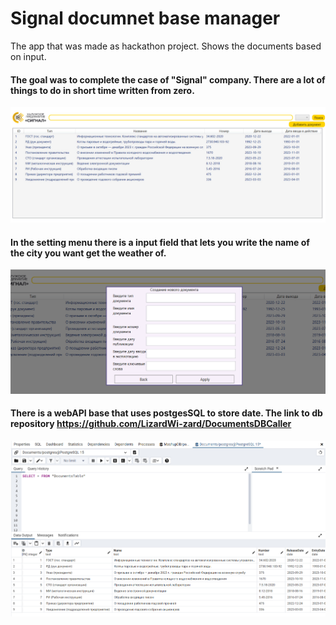 # Signal documnet base manager
The app that was made as hackathon project. Shows the documents based on input. 

#### The goal was to complete the case of "Signal" company. There are a lot of things to do in short time written from zero.
![default screen](/ScreenShots/DefaultScreen.png "Default screen")

#### In the setting menu there is a input field that lets you write the name of the city you want get the weather of.
![AddItem screen](/ScreenShots/AddItem.png "Settings screen")

#### There is a webAPI base that uses postgesSQL to store date. The link to db repository https://github.com/LizardWi-zard/DocumentsDBCaller
![Additional screen](/ScreenShots/AdditionalData.png "Additional screen")